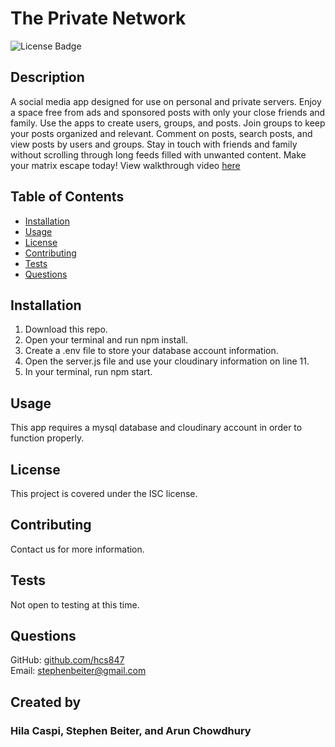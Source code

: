 # The Private Network
![License Badge](https://img.shields.io/badge/license-ISC-green)
## Description
A social media app designed for use on personal and private servers.  Enjoy a space free from ads and sponsored posts with only your close friends and family.  Use the apps to create users, groups, and posts.  Join groups to keep your posts organized and relevant. Comment on posts, search posts, and view posts by users and groups.  Stay in touch with friends and family without scrolling through long feeds filled with unwanted content.  Make your matrix escape today!  View walkthrough video [here](https://drive.google.com/file/d/1GFTollNNLNk8498ZTuFV3elpS1hQ3FDv/view)
## Table of Contents
* [Installation](#Installation)
* [Usage](#Usage)
* [License](#License)
* [Contributing](#Contributing)
* [Tests](#Tests)
* [Questions](#Questions)
## Installation
1. Download this repo.
2. Open your terminal and run npm install.
3. Create a .env file to store your database account information.
4. Open the server.js file and use your cloudinary information on line 11.
4. In your terminal, run npm start.
## Usage
This app requires a mysql database and cloudinary account in order to function properly.
## License
This project is covered under the ISC license.
## Contributing
Contact us for more information.
## Tests
Not open to testing at this time.
## Questions
GitHub: [github.com/hcs847](http://github.com/hcs847)  
Email: [stephenbeiter@gmail.com](mailto:stephenbeiter@gmail.com)
## Created by
### Hila Caspi, Stephen Beiter, and Arun Chowdhury
